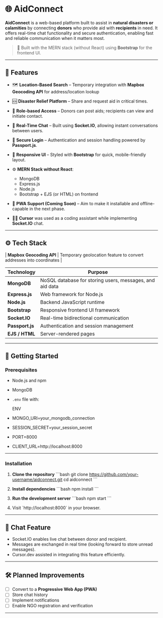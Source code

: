 
# 🌐 AidConnect

**AidConnect** is a web-based platform built to assist in **natural disasters or calamities** by connecting **donors** who provide aid with **recipients** in need. It offers real-time chat functionality and secure authentication, enabling fast and reliable communication when it matters most.

> 🔄 Built with the MERN stack (without React) using **Bootstrap** for the frontend UI.

---

## 🚀 Features

- 🗺️ **Location-Based Search** – Temporary integration with **Mapbox Geocoding API** for address/location lookup

- 🆘 **Disaster Relief Platform** – Share and request aid in critical times.
- 👥 **Role-based Access** – Donors can post aids; recipients can view and initiate contact.
- 💬 **Real-Time Chat** – Built using **Socket.IO**, allowing instant conversations between users.
- 🔐 **Secure Login** – Authentication and session handling powered by **Passport.js**.
- 🎨 **Responsive UI** – Styled with **Bootstrap** for quick, mobile-friendly layout.
- ⚙️ **MERN Stack without React**:
  - MongoDB
  - Express.js
  - Node.js
  - Bootstrap + EJS (or HTML) on frontend
- 📲 **PWA Support (Coming Soon)** – Aim to make it installable and offline-capable in the next phase.
- 👨‍💻 **Cursor** was used as a coding assistant while implementing **Socket.IO** chat.

---


## ⚙️ Tech Stack

| **Mapbox Geocoding API** | Temporary geolocation feature to convert addresses into coordinates |

| Technology    | Purpose                          |
|---------------|----------------------------------|
| **MongoDB**   | NoSQL database for storing users, messages, and aid data |
| **Express.js**| Web framework for Node.js        |
| **Node.js**   | Backend JavaScript runtime       |
| **Bootstrap** | Responsive frontend UI framework |
| **Socket.IO** | Real-time bidirectional communication |
| **Passport.js** | Authentication and session management |
| **EJS / HTML**| Server-rendered pages            |

---

## 🧪 Getting Started

### Prerequisites

- Node.js and npm
- MongoDB
- `.env` file with:

  ENV
- MONGO_URI=your_mongodb_connection
- SESSION_SECRET=your_session_secret
- PORT=8000
- CLIENT_URL=http://localhost:8000


---

### Installation

1. **Clone the repository**
   \`\`\`bash
   git clone https://github.com/your-username/aidconnect.git
   cd aidconnect
   \`\`\`

2. **Install dependencies**
   \`\`\`bash
   npm install
   \`\`\`

3. **Run the development server**
   \`\`\`bash
   npm start
   \`\`\`

4. Visit \`http://localhost:8000\` in your browser.

---

## 💬 Chat Feature

- Socket.IO enables live chat between donor and recipient.
- Messages are exchanged in real time (looking forward to store unread messages).
- Cursor.dev assisted in integrating this feature efficiently.

---

## 🛠️ Planned Improvements

- [ ] Convert to a **Progressive Web App (PWA)**  
- [ ] Store chat history  
- [ ] Implement notifications  
- [ ] Enable NGO registration and verification  

---

